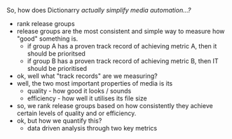 So, how does Dictionarry *actually simplify media automation...?* 

- rank release groups
- release groups are the most consistent and simple way to measure how "good" something is. 
	- if group A has a proven track record of achieving metric A, then it should be prioritsed
	- if group B has a proven track record of achieving metric B, then IT should be prioritised
- ok, well what "track records" are we measuring? 
- well, the two most important properties of media is its 
	- quality - how good it looks / sounds
	- efficiency - how well it utilises its file size
- so, we rank release groups based on how consistently they achieve certain levels of quality and or efficiency.
- ok, but how we quantify this?
	- data driven analysis through two key metrics


